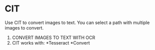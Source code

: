 # CIT

Use CIT to convert images to text. You can select a path with multiple images to convert.

1. CONVERT IMAGES TO TEXT WITH OCR
2. CIT works with:
*Tesseract
*Convert
